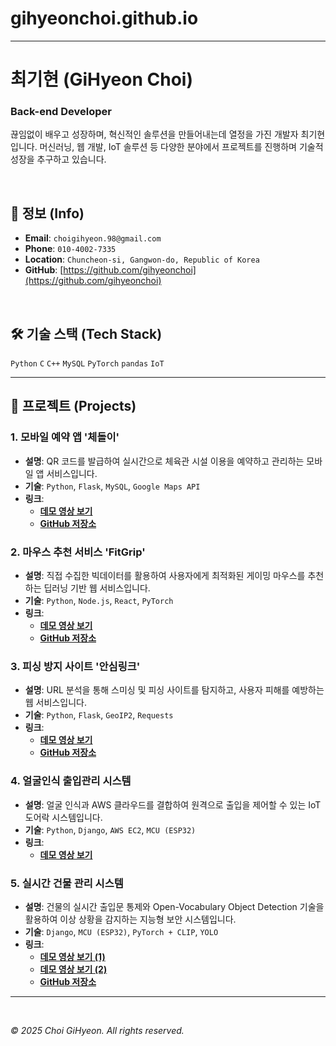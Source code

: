 # gihyeonchoi.github.io
-----

# **최기현 (GiHyeon Choi)**

### Back-end Developer

끊임없이 배우고 성장하며, 혁신적인 솔루션을 만들어내는데 열정을 가진 개발자 최기현입니다. 머신러닝, 웹 개발, IoT 솔루션 등 다양한 분야에서 프로젝트를 진행하며 기술적 성장을 추구하고 있습니다.

<br>

## **👤 정보 (Info)**

  * **Email**: `choigihyeon.98@gmail.com`
  * **Phone**: `010-4002-7335`
  * **Location**: `Chuncheon-si, Gangwon-do, Republic of Korea`
  * **GitHub**: [https://github.com/gihyeonchoi](https://github.com/gihyeonchoi)

<br>

## **🛠️ 기술 스택 (Tech Stack)**

`Python` `C` `C++` `MySQL` `PyTorch` `pandas` `IoT`

-----

## **🚀 프로젝트 (Projects)**

### **1. 모바일 예약 앱 '체돌이'**

  * **설명**: QR 코드를 발급하여 실시간으로 체육관 시설 이용을 예약하고 관리하는 모바일 앱 서비스입니다.
  * **기술**: `Python`, `Flask`, `MySQL`, `Google Maps API`
  * **링크**:
      * [**데모 영상 보기**](https://youtu.be/B28iQq--vXk)
      * [**GitHub 저장소**](https://github.com/gihyeonchoi/polai1)

### **2. 마우스 추천 서비스 'FitGrip'**

  * **설명**: 직접 수집한 빅데이터를 활용하여 사용자에게 최적화된 게이밍 마우스를 추천하는 딥러닝 기반 웹 서비스입니다.
  * **기술**: `Python`, `Node.js`, `React`, `PyTorch`
  * **링크**:
      * [**데모 영상 보기**](https://youtu.be/KJO51396-Og)
      * [**GitHub 저장소**](https://github.com/gihyeonchoi/fitgrip_backup)

### **3. 피싱 방지 사이트 '안심링크'**

  * **설명**: URL 분석을 통해 스미싱 및 피싱 사이트를 탐지하고, 사용자 피해를 예방하는 웹 서비스입니다.
  * **기술**: `Python`, `Flask`, `GeoIP2`, `Requests`
  * **링크**:
      * [**데모 영상 보기**](https://youtu.be/MJIkinJAzVI)
      * [**GitHub 저장소**](https://github.com/gihyeonchoi/hanium)

### **4. 얼굴인식 출입관리 시스템**

  * **설명**: 얼굴 인식과 AWS 클라우드를 결합하여 원격으로 출입을 제어할 수 있는 IoT 도어락 시스템입니다.
  * **기술**: `Python`, `Django`, `AWS EC2`, `MCU (ESP32)`
  * **링크**:
      * [**데모 영상 보기**](https://youtu.be/OX9yhg3c4fg)

### **5. 실시간 건물 관리 시스템**

  * **설명**: 건물의 실시간 출입문 통제와 Open-Vocabulary Object Detection 기술을 활용하여 이상 상황을 감지하는 지능형 보안 시스템입니다.
  * **기술**: `Django`, `MCU (ESP32)`, `PyTorch + CLIP`, `YOLO`
  * **링크**:
      * [**데모 영상 보기 (1)**](https://youtu.be/2EMWvNXkJ8g)
      * [**데모 영상 보기 (2)**](https://youtu.be/saZ0zsFKDy4)
      * [**GitHub 저장소**](https://github.com/gihyeonchoi/security_server)

-----

<br>

*© 2025 Choi GiHyeon. All rights reserved.*